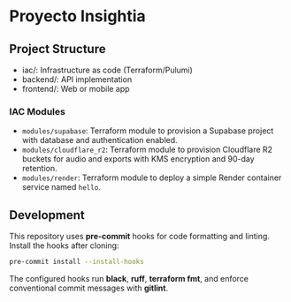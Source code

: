 # Proyecto Insightia

## Project Structure

- iac/: Infrastructure as code (Terraform/Pulumi)
- backend/: API implementation
- frontend/: Web or mobile app

### IAC Modules

- `modules/supabase`: Terraform module to provision a Supabase project with database and authentication enabled.
- `modules/cloudflare_r2`: Terraform module to provision Cloudflare R2 buckets for audio and exports with KMS encryption and 90-day retention.
- `modules/render`: Terraform module to deploy a simple Render container service named `hello`.

## Development

This repository uses **pre-commit** hooks for code formatting and linting.
Install the hooks after cloning:

```bash
pre-commit install --install-hooks
```

The configured hooks run **black**, **ruff**, **terraform fmt**, and enforce
conventional commit messages with **gitlint**.
